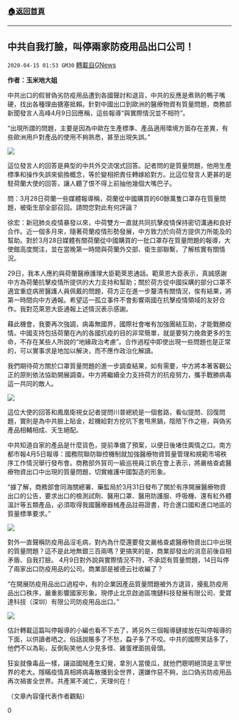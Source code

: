 ###  [:house:返回首頁](https://github.com/ourhimalayas/txt)
---

## 中共自我打臉，叫停兩家防疫用品出口公司！
`2020-04-15 01:53 GM30` [轉載自GNews](https://gnews.org/zh-hant/173157/)

**作者：玉米地大姐**

中共出口的假冒偽劣防疫用品遭到各國聲討和退貨，中共的反應是煮熟的鴨子嘴硬，找出各種理由搪塞抵賴。針對中國出口到歐洲的醫療物資有質量問題，商務部新聞發言人高峰4月9日回應稱，這些報導“與實際情況並不相符”。

“出現所謂的問題，主要是因為中歐在生產標準、產品適用環境方面存在差異，有些歐洲用戶對產品的使用不夠熟悉，甚至出現失誤。”

![](https://s3.amazonaws.com/gnews-media-offload/wp-content/uploads/2020/04/14205845/1-134.jpg)

這位發言人的回答是典型的中共外交流氓式回答。記者問的是質量問題，他用生產標準和操作失誤來偷換概念，等於變相把責任轉嫁給對方。比這位發言人更甚的是駐荷蘭大使的回答，讓人聽了恨不得上前抽他幾個大嘴巴子。

問：3月28日荷蘭一些媒體報導稱，荷蘭從中國購買的60餘萬隻口罩存在質量問題，被衛生部全部召回。請問您對此有何評論？

徐宏：新冠肺炎疫情暴發以來，中荷雙方一直就共同抗擊疫情保持密切溝通和良好合作。近一個多月來，隨著荷蘭疫情形勢發展，中方致力於向荷方提供力所能及的幫助。對於3月28日媒體有關荷蘭從中國購買的一批口罩存在質量問題的報導，大使館高度關注，並在當晚第一時間與荷蘭外交部、衛生部聯繫，了解核實有關情況。

29日，我本人應約與荷蘭醫療護理大臣範萊恩通話。範萊恩大臣表示，真誠感謝中方為荷蘭抗擊疫情所提供的大力支持和幫助；關於荷方從中國採購的部分口罩不適宜重症病房醫護人員佩戴的問題，荷方正在進一步釐清有關情況，俟有結果，將第一時間向中方通報。希望這一孤立事件不會影響兩國在抗擊疫情領域的友好合作。我對范萊恩大臣通報上述情況表示感謝。

藉此機會，我要再次強調，病毒無國界，國際社會唯有加強團結互助，才能戰勝疫情。中國支持包括荷蘭在內的各國抗疫的目的非常簡單，就是要努力挽救更多的生命，不存在某些人所說的“地緣政治考慮”。合作過程中即使出現一些問題也是正常的，可以實事求是地加以解決，而不應作政治化解讀。

我們期待荷方關於口罩質量問題的進一步調查結果，如有需要，中方將本著客觀公正的原則依法協助開展調查。中方將繼續全力支持荷方的抗疫努力，攜手戰勝病毒這一共同的敵人。

![](https://s3.amazonaws.com/gnews-media-offload/wp-content/uploads/2020/04/14205935/2-97.jpg)

這位大使的回答和鳳凰衛視女記者提問川普總統是一個套路，看似提問、回復問題，實則是為中共臉上貼金，趁機給對方挖坑下套甩黑鍋，陰險下作之極，與偽劣產品相輔相成、天生絕配。

中共知道自家的產品是什麼貨色，提前準備了預案，以便日後堵住輿情之口。南方都市報4月5日報導：國務院聯防聯控機制就加強醫療物資質量管理和規範市場秩序工作情況舉行發布會。商務部外貿司一級巡視員江帆在會上表示，將嚴格查處醫療物資出口中出現的質量問題，切實維護中國製造的形象。

“據了解，商務部會同海關總署、藥監局於3月31日發布了關於有序開展醫療物資出口的公告，要求出口的檢測試劑、醫用口罩、醫用防護服、呼吸機、還有紅外體溫計等五類產品，必須取得我國醫療器械產品註冊證書，符合進口國和進口地區的質量標準要求。”

![](https://s3.amazonaws.com/gnews-media-offload/wp-content/uploads/2020/04/14210104/3-78.jpg)

對外一直聲稱防疫用品沒毛病，對內為什麼還要發文嚴格查處醫療物資出口中出現的質量問題？這不是此地無銀三百兩嗎？更搞笑的是，商業部發出的消息前後自相矛盾、自我打臉。 4月9日對外說與實際情況不符，不承認有質量問題，14日叫停了兩家出口防疫用品的公司。商業部是被德云社收編了？

“在開展防疫用品出口過程中，有的企業因產品質量問題被外方退貨，擾亂防疫用品出口秩序，嚴重影響國家形象。現停止北京啟迪區塊鏈科技發展有限公司、愛寶達科技（深圳）有限公司防疫用品出口。”

![](https://s3.amazonaws.com/gnews-media-offload/wp-content/uploads/2020/04/14210204/4-64.jpg)

估計轉載這篇叫停報導的小編也看不下去了，將另外三個報導鏈接放在叫停報導的下面，以供讀者哂之。俗話說賬多了不愁，蝨子多了不咬。中共的國際笑話多了，他們不以為恥，反倒恥笑他人少見多怪、雞蛋裡面挑骨頭。

狂妄就像毒品一樣，讓盜國賊產生幻覺，拿別人當傻瓜，就他們聰明絕頂是主宰世界的老大。隱瞞疫情真相將病毒散播到全世界，還嫌作惡不夠，出口偽劣防疫用品再次禍害全世界。共產黨不滅亡，天理何在！

（文章內容僅代表作者觀點）

0
